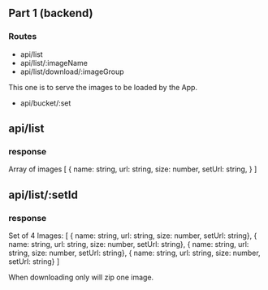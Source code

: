 ## Part 1 (backend)

### Routes

  - api/list
  - api/list/:imageName
  - api/list/download/:imageGroup

  This one is to serve the images to be loaded by the App.
  - api/bucket/:set


## api/list
### response
Array of images [
  {
    name: string,
    url: string,
    size: number,
    setUrl: string,
  }
]

## api/list/:setId
### response
Set of 4 Images: [
  { name: string, url: string, size: number, setUrl: string},
  { name: string, url: string, size: number, setUrl: string},
  { name: string, url: string, size: number, setUrl: string},
  { name: string, url: string, size: number, setUrl: string}
]

When downloading only will zip one image.
